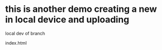 # this is another demo creating a new in local device and uploading

local dev of branch

index.html
